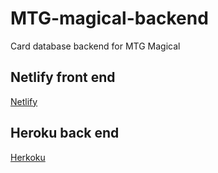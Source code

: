 # MTG-magical-backend
Card database backend for MTG Magical



## Netlify front end
[Netlify](https://mtg-magical.netlify.com)

## Heroku back end
[Herkoku](https://mtg-magical-backend.herokuapp.com)
